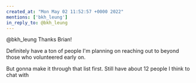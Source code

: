 ```yaml
---
created_at: "Mon May 02 11:52:57 +0000 2022"
mentions: ['bkh_leung']
in_reply_to: @bkh_leung
---
```


@bkh_leung Thanks Brian!

Definitely have a ton of people I'm planning on reaching out to beyond those who volunteered early on. 

But gonna make it through that list first. Still have about 12 people I think to chat with